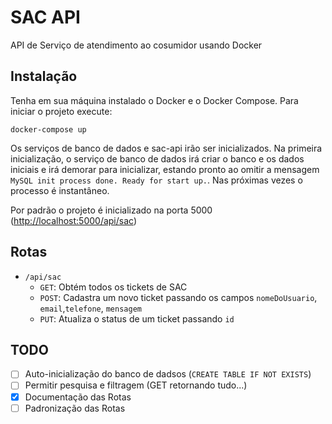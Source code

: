 # SAC API

API de Serviço de atendimento ao cosumidor usando Docker

## Instalação

Tenha em sua máquina instalado o Docker e o Docker Compose. Para iniciar o projeto execute:

    docker-compose up

Os serviços de banco de dados e sac-api irão ser inicializados.
Na primeira inicialização, o serviço de banco de dados irá criar o banco e os dados iniciais e irá demorar para inicializar, estando pronto ao omitir a mensagem `MySQL init process done. Ready for start up.`. Nas próximas vezes o processo é instantâneo.

Por padrão o projeto é inicializado na porta 5000 (<http://localhost:5000/api/sac>)

## Rotas

- `/api/sac`
  - `GET`: Obtém todos os tickets de SAC
  - `POST`: Cadastra um novo ticket passando os campos `nomeDoUsuario`, `email`,`telefone`, `mensagem`
  - `PUT`: Atualiza o status de um ticket passando `id`

## TODO

- [ ] Auto-inicialização do banco de dadsos (`CREATE TABLE IF NOT EXISTS`)
- [ ] Permitir pesquisa e filtragem (GET retornando tudo...)
- [x] Documentação das Rotas
- [ ] Padronização das Rotas